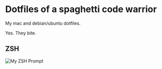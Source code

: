 # Dotfiles of a spaghetti code warrior

My mac and debian/ubuntu dotfiles.

Yes. They bite.

## ZSH

![My ZSH Prompt](https://dl.dropboxusercontent.com/u/2908279/public/zsh.png)
